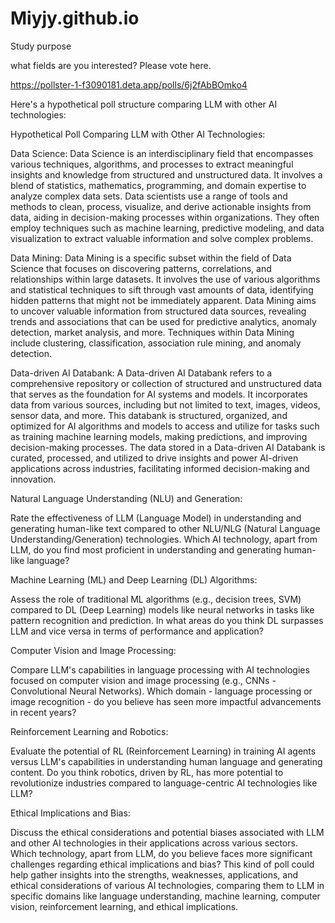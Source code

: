 # Miyjy.github.io
Study purpose


what fields are you interested? Please vote here.

https://pollster-1-f3090181.deta.app/polls/6j2fAbBOmko4

Here's a hypothetical poll structure comparing LLM with other AI technologies:

Hypothetical Poll Comparing LLM with Other AI Technologies:

Data Science:
Data Science is an interdisciplinary field that encompasses various techniques, algorithms, and processes to extract meaningful insights and knowledge from structured and unstructured data. It involves a blend of statistics, mathematics, programming, and domain expertise to analyze complex data sets. Data scientists use a range of tools and methods to clean, process, visualize, and derive actionable insights from data, aiding in decision-making processes within organizations. They often employ techniques such as machine learning, predictive modeling, and data visualization to extract valuable information and solve complex problems.

Data Mining:
Data Mining is a specific subset within the field of Data Science that focuses on discovering patterns, correlations, and relationships within large datasets. It involves the use of various algorithms and statistical techniques to sift through vast amounts of data, identifying hidden patterns that might not be immediately apparent. Data Mining aims to uncover valuable information from structured data sources, revealing trends and associations that can be used for predictive analytics, anomaly detection, market analysis, and more. Techniques within Data Mining include clustering, classification, association rule mining, and anomaly detection.

Data-driven AI Databank:
A Data-driven AI Databank refers to a comprehensive repository or collection of structured and unstructured data that serves as the foundation for AI systems and models. It incorporates data from various sources, including but not limited to text, images, videos, sensor data, and more. This databank is structured, organized, and optimized for AI algorithms and models to access and utilize for tasks such as training machine learning models, making predictions, and improving decision-making processes. The data stored in a Data-driven AI Databank is curated, processed, and utilized to drive insights and power AI-driven applications across industries, facilitating informed decision-making and innovation.

Natural Language Understanding (NLU) and Generation:

Rate the effectiveness of LLM (Language Model) in understanding and generating human-like text compared to other NLU/NLG (Natural Language Understanding/Generation) technologies.
Which AI technology, apart from LLM, do you find most proficient in understanding and generating human-like language?

Machine Learning (ML) and Deep Learning (DL) Algorithms:

Assess the role of traditional ML algorithms (e.g., decision trees, SVM) compared to DL (Deep Learning) models like neural networks in tasks like pattern recognition and prediction.
In what areas do you think DL surpasses LLM and vice versa in terms of performance and application?

Computer Vision and Image Processing:

Compare LLM's capabilities in language processing with AI technologies focused on computer vision and image processing (e.g., CNNs - Convolutional Neural Networks).
Which domain - language processing or image recognition - do you believe has seen more impactful advancements in recent years?

Reinforcement Learning and Robotics:

Evaluate the potential of RL (Reinforcement Learning) in training AI agents versus LLM's capabilities in understanding human language and generating content.
Do you think robotics, driven by RL, has more potential to revolutionize industries compared to language-centric AI technologies like LLM?

Ethical Implications and Bias:

Discuss the ethical considerations and potential biases associated with LLM and other AI technologies in their applications across various sectors.
Which technology, apart from LLM, do you believe faces more significant challenges regarding ethical implications and bias?
This kind of poll could help gather insights into the strengths, weaknesses, applications, and ethical considerations of various AI technologies, comparing them to LLM in specific domains like language understanding, machine learning, computer vision, reinforcement learning, and ethical implications.
